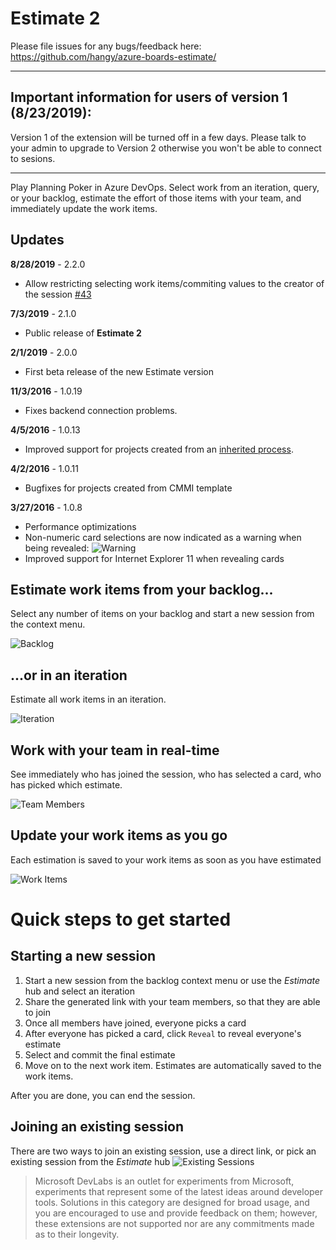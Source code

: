 # Estimate 2

Please file issues for any bugs/feedback here: https://github.com/hangy/azure-boards-estimate/

---

## Important information for users of version 1 (8/23/2019):

Version 1 of the extension will be turned off in a few days. Please talk to your admin to upgrade to Version 2 otherwise you won't be able to connect to sesions.

---

Play Planning Poker in Azure DevOps. Select work from an iteration, query, or your backlog, estimate the effort of those items with your team, and immediately update the work items.

## Updates

**8/28/2019** - 2.2.0

-   Allow restricting selecting work items/commiting values to the creator of the session [#43](https://github.com/cschleiden/azure-boards-estimate/issues/43)

**7/3/2019** - 2.1.0

-   Public release of **Estimate 2**

**2/1/2019** - 2.0.0

-   First beta release of the new Estimate version

**11/3/2016** - 1.0.19

-   Fixes backend connection problems.

**4/5/2016** - 1.0.13

-   Improved support for projects created from an [inherited process](https://msdn.microsoft.com/en-us/library/vs/alm/work/process/manage-process).

**4/2/2016** - 1.0.11

-   Bugfixes for projects created from CMMI template

**3/27/2016** - 1.0.8

-   Performance optimizations
-   Non-numeric card selections are now indicated as a warning when being revealed:
    ![Warning](marketplace/images/updates/warning.gif)
-   Improved support for Internet Explorer 11 when revealing cards

## Estimate work items from your backlog...

Select any number of items on your backlog and start a new session from the context menu.

![Backlog](marketplace/images/backlog-context.png)

## ...or in an iteration

Estimate all work items in an iteration.

![Iteration](marketplace/images/start-iteration.png)

## Work with your team in real-time

See immediately who has joined the session, who has selected a card, who has picked which estimate.

![Team Members](marketplace/images/team-members.png)

## Update your work items as you go

Each estimation is saved to your work items as soon as you have estimated

![Work Items](marketplace/images/work-items.png)

# Quick steps to get started

## Starting a new session

1.  Start a new session from the backlog context menu or use the _Estimate_ hub and select an iteration
2.  Share the generated link with your team members, so that they are able to join
3.  Once all members have joined, everyone picks a card
4.  After everyone has picked a card, click `Reveal` to reveal everyone's estimate
5.  Select and commit the final estimate
6.  Move on to the next work item. Estimates are automatically saved to the work items.

After you are done, you can end the session.

## Joining an existing session

There are two ways to join an existing session, use a direct link, or pick an existing session from the _Estimate_ hub
![Existing Sessions](marketplace/images/join-existing.png)

> Microsoft DevLabs is an outlet for experiments from Microsoft, experiments that represent some of the latest ideas around developer tools. Solutions in this category are designed for broad usage, and you are encouraged to use and provide feedback on them; however, these extensions are not supported nor are any commitments made as to their longevity.
